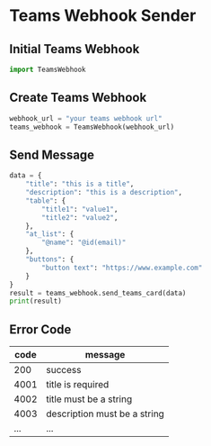 # Teams Webhook Sender
## Initial Teams Webhook
```python
import TeamsWebhook
```

## Create Teams Webhook

```python
webhook_url = "your teams webhook url"
teams_webhook = TeamsWebhook(webhook_url)
```

## Send Message

```python
data = {
    "title": "this is a title",
    "description": "this is a description",
    "table": {
        "title1": "value1",
        "title2": "value2",
    },
    "at_list": {
        "@name": "@id(email)"
    },
    "buttons": {
        "button text": "https://www.example.com"
    }
}
result = teams_webhook.send_teams_card(data)
print(result)
```

## Error Code

| code | message                      |
|------|------------------------------|
| 200  | success                      |
| 4001 | title is required            |
| 4002 | title must be a string       |
| 4003 | description must be a string |
| ...  | ...                          |

